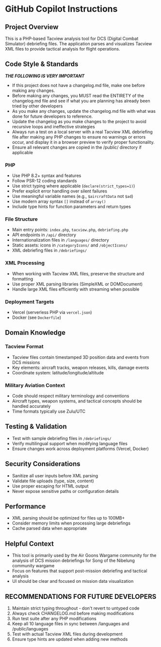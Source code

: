 # GitHub Copilot Instructions

## Project Overview
This is a PHP-based Tacview analysis tool for DCS (Digital Combat Simulator) debriefing files. The application parses and visualizes Tacview XML files to provide tactical analysis for flight operations.

## Code Style & Standards
 *****THE FOLLOWING IS VERY IMPORTANT*****
- If this project does not have a changelog.md file, make one before making any changes.
- Before making any changes, you MUST read the ENTIRETY of the changelog.md file and see if what you are planning has already been tried by other developers
- As you make any changes, update the changelog.md file with what was done for future developers to reference.
- Update the changelog as you make changes to the project to avoid recursive loops and ineffective strategies
- Always run a test on a local server with a real Tacview XML debriefing file after making any PHP changes to ensure no warnings or errors occur, and display it in a browser preview to verify proper functionality.
- Ensure all relevant changes are copied in the /public/ directory if applicable

### PHP
- Use PHP 8.2+ syntax and features
- Follow PSR-12 coding standards
- Use strict typing where applicable (`declare(strict_types=1)`)
- Prefer explicit error handling over silent failures
- Use meaningful variable names (e.g., `$aircraftData` not `$ad`)
- Use modern array syntax `[]` instead of `array()`
- Include type hints for function parameters and return types

### File Structure
- Main entry points: `index.php`, `tacview.php`, `debriefing.php`
- API endpoints in `/api/` directory
- Internationalization files in `/languages/` directory
- Static assets: icons in `/categoryIcons/` and `/objectIcons/`
- XML debriefing files in `/debriefings/`

### XML Processing
- When working with Tacview XML files, preserve the structure and formatting
- Use proper XML parsing libraries (SimpleXML or DOMDocument)
- Handle large XML files efficiently with streaming when possible

### Deployment Targets
- Vercel (serverless PHP via `vercel.json`)
- Docker (see `Dockerfile`)

## Domain Knowledge

### Tacview Format
- Tacview files contain timestamped 3D position data and events from DCS missions
- Key elements: aircraft tracks, weapon releases, kills, damage events
- Coordinate system: latitude/longitude/altitude

### Military Aviation Context
- Code should respect military terminology and conventions
- Aircraft types, weapon systems, and tactical concepts should be handled accurately
- Time formats typically use Zulu/UTC

## Testing & Validation
- Test with sample debriefing files in `/debriefings/`
- Verify multilingual support when modifying language files
- Ensure changes work across deployment platforms (Vercel, Docker)

## Security Considerations
- Sanitize all user inputs before XML parsing
- Validate file uploads (type, size, content)
- Use proper escaping for HTML output
- Never expose sensitive paths or configuration details

## Performance
- XML parsing should be optimized for files up to 100MB+
- Consider memory limits when processing large debriefings
- Cache parsed data when appropriate

## Helpful Context
- This tool is primarily used by the Air Goons Wargame community for the analysis of DCS mission debriefings for Song of the Nibelung community wargame
- Focus on features that support post-mission debriefing and tactical analysis
- UI should be clear and focused on mission data visualization

## RECOMMENDATIONS FOR FUTURE DEVELOPERS
1. Maintain strict typing throughout - don't revert to untyped code
2. Always check CHANGELOG.md before making modifications
3. Run test suite after any PHP modifications
4. Keep all 10 language files in sync between /languages and /public/languages
5. Test with actual Tacview XML files during development
6. Ensure type hints are updated when adding new methods